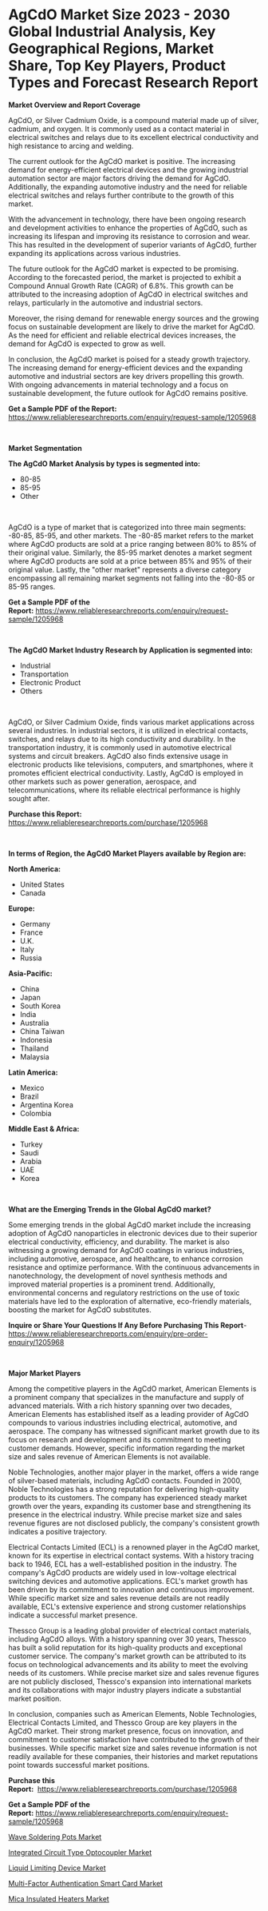 <p><h1>AgCdO Market Size 2023 - 2030 Global Industrial Analysis, Key Geographical Regions, Market Share, Top Key Players, Product Types and Forecast Research Report</h1></p><p><strong>Market Overview and Report Coverage</strong></p>
<p><p>AgCdO, or Silver Cadmium Oxide, is a compound material made up of silver, cadmium, and oxygen. It is commonly used as a contact material in electrical switches and relays due to its excellent electrical conductivity and high resistance to arcing and welding.</p><p>The current outlook for the AgCdO market is positive. The increasing demand for energy-efficient electrical devices and the growing industrial automation sector are major factors driving the demand for AgCdO. Additionally, the expanding automotive industry and the need for reliable electrical switches and relays further contribute to the growth of this market.</p><p>With the advancement in technology, there have been ongoing research and development activities to enhance the properties of AgCdO, such as increasing its lifespan and improving its resistance to corrosion and wear. This has resulted in the development of superior variants of AgCdO, further expanding its applications across various industries.</p><p>The future outlook for the AgCdO market is expected to be promising. According to the forecasted period, the market is projected to exhibit a Compound Annual Growth Rate (CAGR) of 6.8%. This growth can be attributed to the increasing adoption of AgCdO in electrical switches and relays, particularly in the automotive and industrial sectors.</p><p>Moreover, the rising demand for renewable energy sources and the growing focus on sustainable development are likely to drive the market for AgCdO. As the need for efficient and reliable electrical devices increases, the demand for AgCdO is expected to grow as well.</p><p>In conclusion, the AgCdO market is poised for a steady growth trajectory. The increasing demand for energy-efficient devices and the expanding automotive and industrial sectors are key drivers propelling this growth. With ongoing advancements in material technology and a focus on sustainable development, the future outlook for AgCdO remains positive.</p></p>
<p><strong>Get a Sample PDF of the Report:</strong> <a href="https://www.reliableresearchreports.com/enquiry/request-sample/1205968">https://www.reliableresearchreports.com/enquiry/request-sample/1205968</a></p>
<p>&nbsp;</p>
<p><strong>Market Segmentation</strong></p>
<p><strong>The AgCdO Market Analysis by types is segmented into:</strong></p>
<p><ul><li>80-85</li><li>85-95</li><li>Other</li></ul></p>
<p>&nbsp;</p>
<p><p>AgCdO is a type of market that is categorized into three main segments: -80-85, 85-95, and other markets. The -80-85 market refers to the market where AgCdO products are sold at a price ranging between 80% to 85% of their original value. Similarly, the 85-95 market denotes a market segment where AgCdO products are sold at a price between 85% and 95% of their original value. Lastly, the "other market" represents a diverse category encompassing all remaining market segments not falling into the -80-85 or 85-95 ranges.</p></p>
<p><strong>Get a Sample PDF of the Report:</strong>&nbsp;<a href="https://www.reliableresearchreports.com/enquiry/request-sample/1205968">https://www.reliableresearchreports.com/enquiry/request-sample/1205968</a></p>
<p>&nbsp;</p>
<p><strong>The AgCdO Market Industry Research by Application is segmented into:</strong></p>
<p><ul><li>Industrial</li><li>Transportation</li><li>Electronic Product</li><li>Others</li></ul></p>
<p>&nbsp;</p>
<p><p>AgCdO, or Silver Cadmium Oxide, finds various market applications across several industries. In industrial sectors, it is utilized in electrical contacts, switches, and relays due to its high conductivity and durability. In the transportation industry, it is commonly used in automotive electrical systems and circuit breakers. AgCdO also finds extensive usage in electronic products like televisions, computers, and smartphones, where it promotes efficient electrical conductivity. Lastly, AgCdO is employed in other markets such as power generation, aerospace, and telecommunications, where its reliable electrical performance is highly sought after.</p></p>
<p><strong>Purchase this Report:</strong>&nbsp; <a href="https://www.reliableresearchreports.com/purchase/1205968">https://www.reliableresearchreports.com/purchase/1205968</a></p>
<p>&nbsp;</p>
<p><strong>In terms of Region, the AgCdO Market Players available by Region are:</strong></p>
<p>
    <p> <strong> North America: </strong>
        <ul>
            <li>United States</li>
            <li>Canada</li>
        </ul>
        </p> 
    <p> <strong> Europe: </strong>
        <ul>
            <li>Germany</li>
            <li>France</li>
            <li>U.K.</li>
            <li>Italy</li>
            <li>Russia</li>
        </ul>
        </p> 
    <p> <strong> Asia-Pacific: </strong>
        <ul>
            <li>China</li>
            <li>Japan</li>
            <li>South Korea</li>
            <li>India</li>
            <li>Australia</li>
            <li>China Taiwan</li>
            <li>Indonesia</li>
            <li>Thailand</li>
            <li>Malaysia</li>
        </ul>
        </p> 
    <p> <strong> Latin America: </strong>
        <ul>
            <li>Mexico</li>
            <li>Brazil</li>
            <li>Argentina Korea</li>
            <li>Colombia</li>
        </ul>
        </p> 
    <p> <strong> Middle East & Africa: </strong>
        <ul>
            <li>Turkey</li>
            <li>Saudi</li>
            <li>Arabia</li>
            <li>UAE</li>
            <li>Korea</li>
        </ul>
    </p>
    </p>
<p>&nbsp;</p>
<p><strong>What are the Emerging Trends in the Global AgCdO market?</strong></p>
<p><p>Some emerging trends in the global AgCdO market include the increasing adoption of AgCdO nanoparticles in electronic devices due to their superior electrical conductivity, efficiency, and durability. The market is also witnessing a growing demand for AgCdO coatings in various industries, including automotive, aerospace, and healthcare, to enhance corrosion resistance and optimize performance. With the continuous advancements in nanotechnology, the development of novel synthesis methods and improved material properties is a prominent trend. Additionally, environmental concerns and regulatory restrictions on the use of toxic materials have led to the exploration of alternative, eco-friendly materials, boosting the market for AgCdO substitutes.</p></p>
<p><strong>Inquire or Share Your Questions If Any Before Purchasing This Report</strong>- <a href="https://www.reliableresearchreports.com/enquiry/pre-order-enquiry/1205968">https://www.reliableresearchreports.com/enquiry/pre-order-enquiry/1205968</a></p>
<p>&nbsp;</p>
<p><strong>Major Market Players</strong></p>
<p><p>Among the competitive players in the AgCdO market, American Elements is a prominent company that specializes in the manufacture and supply of advanced materials. With a rich history spanning over two decades, American Elements has established itself as a leading provider of AgCdO compounds to various industries including electrical, automotive, and aerospace. The company has witnessed significant market growth due to its focus on research and development and its commitment to meeting customer demands. However, specific information regarding the market size and sales revenue of American Elements is not available.</p><p>Noble Technologies, another major player in the market, offers a wide range of silver-based materials, including AgCdO contacts. Founded in 2000, Noble Technologies has a strong reputation for delivering high-quality products to its customers. The company has experienced steady market growth over the years, expanding its customer base and strengthening its presence in the electrical industry. While precise market size and sales revenue figures are not disclosed publicly, the company's consistent growth indicates a positive trajectory.</p><p>Electrical Contacts Limited (ECL) is a renowned player in the AgCdO market, known for its expertise in electrical contact systems. With a history tracing back to 1946, ECL has a well-established position in the industry. The company's AgCdO products are widely used in low-voltage electrical switching devices and automotive applications. ECL's market growth has been driven by its commitment to innovation and continuous improvement. While specific market size and sales revenue details are not readily available, ECL's extensive experience and strong customer relationships indicate a successful market presence.</p><p>Thessco Group is a leading global provider of electrical contact materials, including AgCdO alloys. With a history spanning over 30 years, Thessco has built a solid reputation for its high-quality products and exceptional customer service. The company's market growth can be attributed to its focus on technological advancements and its ability to meet the evolving needs of its customers. While precise market size and sales revenue figures are not publicly disclosed, Thessco's expansion into international markets and its collaborations with major industry players indicate a substantial market position.</p><p>In conclusion, companies such as American Elements, Noble Technologies, Electrical Contacts Limited, and Thessco Group are key players in the AgCdO market. Their strong market presence, focus on innovation, and commitment to customer satisfaction have contributed to the growth of their businesses. While specific market size and sales revenue information is not readily available for these companies, their histories and market reputations point towards successful market positions.</p></p>
<p><strong>Purchase this Report:</strong>&nbsp;&nbsp;<a href="https://www.reliableresearchreports.com/purchase/1205968">https://www.reliableresearchreports.com/purchase/1205968</a></p>
<p></p>
<p><strong>Get a Sample PDF of the Report:</strong>&nbsp;<a href="https://www.reliableresearchreports.com/enquiry/request-sample/1205968">https://www.reliableresearchreports.com/enquiry/request-sample/1205968</a></p>
<p><p><a href="https://medium.com/@react.shoe.mask/wave-soldering-pots-nbsp-market-focuses-on-market-share-size-and-projected-forecast-till-2030-d3bd5bdfa36c">Wave Soldering Pots Market</a></p><p><a href="https://medium.com/@santosh.reportprime/integrated-circuit-type-optocoupler-market-furnishes-information-on-market-share-market-trends-b682015068d6">Integrated Circuit Type Optocoupler Market</a></p><p><a href="https://medium.com/@draft.web.back/liquid-limiting-device-market-exploring-market-share-market-trends-and-future-growth-72df717141e9">Liquid Limiting Device Market</a></p><p><a href="https://medium.com/@kevinbarnes75/multi-factor-authentication-smart-card-market-insight-market-trends-growth-forecasted-from-2023-afcc58bc5211">Multi-Factor Authentication Smart Card Market</a></p><p><a href="https://medium.com/@suryayadavrp23/mica-insulated-heaters-market-size-market-outlook-and-market-forecast-2023-to-2030-6196a9bb8379">Mica Insulated Heaters Market</a></p></p>
